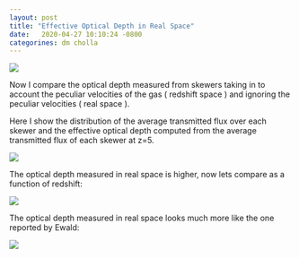 ```yaml
---
layout: post
title: "Effective Optical Depth in Real Space"
date:   2020-04-27 10:10:24 -0800
categorines: dm cholla
---
```


<img src="{{ site.url }}assets/images/transmited_flux_pchw18_interp.png"> 

Now I compare the optical depth measured from skewers taking in to account the peculiar velocities of the gas ( redshift space ) and ignoring the peculiar velocities ( real space ).

Here I show the distribution of the average transmitted flux over each  skewer and the effective optical depth computed from the average transmitted flux of each skewer at z=5.



<img src="{{ site.url }}assets/images/optical_depth_distribution.png"> 

The optical depth measured in real space is higher, now lets compare as a function of redshift:


<img src="{{ site.url }}assets/images/optical_depth_uvb_log_space.png"> 


The optical depth measured in real space looks much more like the one reported by Ewald:


<img src="{{ site.url }}assets/images/puchwein_1.png"> 